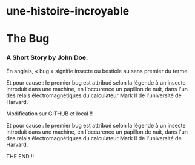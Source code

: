 # une-histoire-incroyable
#  The Bug
### A Short Story  by John Doe.



En anglais, « bug » signifie insecte ou bestiole au sens premier du terme.

Et pour cause : le premier bug est attribué selon la légende à un insecte introduit dans une machine, en l'occurence un papillon de nuit, dans l'un des relais électromagnétiques du calculateur Mark II de l'université de Harvard.


Modification sur GITHUB et local !!


Et pour cause : le premier bug est attribué selon la légende à un insecte introduit dans une machine, en l'occurence un papillon de nuit, dans l'un des relais électromagnétiques du calculateur Mark II de l'université de Harvard.


THE END !!

